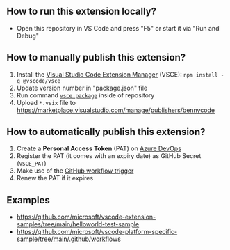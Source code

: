 ## How to run this extension locally?

- Open this repository in VS Code and press "F5" or start it via "Run and Debug"

## How to manually publish this extension?

1. Install the [Visual Studio Code Extension Manager](https://www.npmjs.com/package/@vscode/vsce) (VSCE): `npm install -g @vscode/vsce`
1. Update version number in "package.json" file
1. Run command [`vsce package`](https://code.visualstudio.com/api/working-with-extensions/publishing-extension#usage) inside of repository
1. Upload `*.vsix` file to https://marketplace.visualstudio.com/manage/publishers/bennycode

## How to automatically publish this extension?

1. Create a **Personal Access Token** (PAT) on [Azure DevOps](https://azure.microsoft.com/services/devops/)
2. Register the PAT (it comes with an expiry date) as GitHub Secret (`VSCE_PAT`)
3. Make use of the [GitHub workflow trigger](https://github.com/bennycode/sort-everything/actions/workflows/publish-extension.yml)
4. Renew the PAT if it expires

## Examples

- https://github.com/microsoft/vscode-extension-samples/tree/main/helloworld-test-sample
- https://github.com/microsoft/vscode-platform-specific-sample/tree/main/.github/workflows
